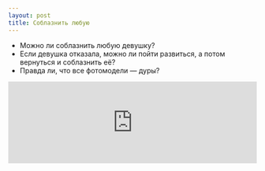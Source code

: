 ```yaml
---
layout: post
title: Соблазнить любую
---
```


- Можно ли соблазнить любую девушку?
- Если девушка отказала, можно ли пойти развиться, а потом вернуться и соблазнить её?
- Правда ли, что все фотомодели — дуры?

<iframe width="100%" height="166" scrolling="no" frameborder="no" src="https://w.soundcloud.com/player/?url=https%3A//api.soundcloud.com/tracks/214298419&amp;color=ff5500&amp;auto_play=false&amp;hide_related=false&amp;show_comments=true&amp;show_user=true&amp;show_reposts=false"></iframe>